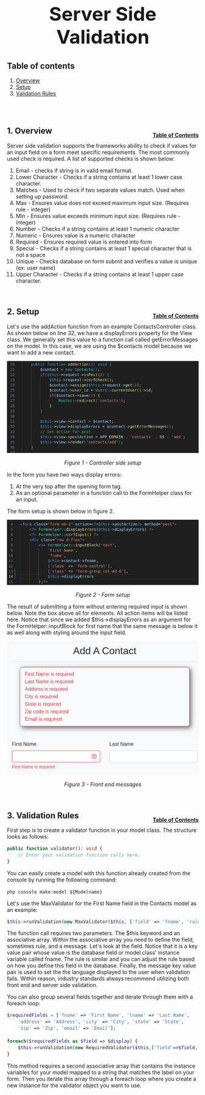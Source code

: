 <h1 style="font-size: 50px; text-align: center;">Server Side Validation</h1>

## Table of contents
1. [Overview](#overview)
2. [Setup](#setup)
3. [Validation Rules](#validation-rules)
<br>
<br>

## 1. Overview <a id="overview"></a><span style="float: right; font-size: 14px; padding-top: 15px;">[Table of Contents](#table-of-contents)</span>
Server side validation supports the frameworks ability to check if values for an input field on a form meet specific requirements. The most commonly used check is required. A list of supported checks is shown below:
1. Email - checks if string is in valid email format.
2. Lower Character - Checks if a string contains at least 1 lower case character.
3. Matches - Used to check if two separate values match. Used when setting up password.
4. Max - Ensures value does not exceed maximum input size. (Requires rule - integer)
5. Min - Ensures value exceeds minimum input size. (Requires rule - integer)
6. Number - Checks if a string contains at least 1 numeric character
7. Numeric - Ensures value is a numeric character
8. Required - Ensures required value is entered into form
9. Special - Checks if a string contains at least 1 special character that is not a space
10. Unique - Checks database on form submit and verifies a value is unique (ex: user name)
11. Upper Character - Checks if a string contains at least 1 upper case character.
<br>

## 2. Setup <a id="setup"></a><span style="float: right; font-size: 14px; padding-top: 15px;">[Table of Contents](#table-of-contents)</span>
Let's use the addAction function from an example ContactsController class. As shown below on line 32, we have a displayErrors property for the View class. We generally set this value to a function call called getErrorMessages on the model. In this case, we are using the $contacts model because we want to add a new contact.

<div style="text-align: center;">
  <img src="assets/add-action.png" alt="Controller side setup">
  <p style="font-style: italic;">Figure 1 - Controller side setup</p>
</div>

In the form you have two ways display errors:
1. At the very top after the opening form tag.
2. As an optional parameter in a function call to the FormHelper class for an input.

The form setup is shown below in figure 2.

<div style="text-align: center;">
  <img src="assets/display-errors-form.png" alt="From setup">
  <p style="font-style: italic;">Figure 2 - Form setup</p>
</div>

The result of submitting a form without entering required input is shown below. Note the box above all for elements. All action items will be listed here. Notice that since we added $this->displayErrors as an argument for the FormHelper::inputBlock for first name that the same message is below it as well along with styling around the input field.

<div style="text-align: center;">
  <img src="assets/display-errors-example.png" alt="Front end messages">
  <p style="font-style: italic;">Figure 3 - Front end messages</p>
</div>
<br>

## 3. Validation Rules <a id="validation-rules"></a><span style="float: right; font-size: 14px; padding-top: 15px;">[Table of Contents](#table-of-contents)</span>
First step is to create a validator function in your model class. The structure looks as follows:

```php
public function validator(): void {
    // Enter your validation function calls here.
}
```

You can easily create a model with this function already created from the console by running the following command:

```php console make:model ${Modelname}```

Let's use the MaxValidator for the First Name field in the Contacts model as an example:

```php
$this->runValidation(new MaxValidator($this, ['field' => 'fname', 'rule' => 150, 'message' => 'First name must be less than 150 characters.']));
```

The function call requires two parameters. The $this keyword and an associative array. Within the associative array you need to define the field, sometimes rule, and a message. Let's look at the field. Notice that it is a key value pair whose value is the database field or model class' instance variable called fname. The rule is similar and you can adjust the rule based on how you define this field in the database. Finally, the message key value pair is used to set the the language displayed to the user when validation fails. Within reason, industry standards always recommend utilizing both front end and server side validation.

You can also group several fields together and iterate through them with a foreach loop:

```php
$requiredFields = ['fname' => 'First Name', 'lname' => 'Last Name', 
    'address' => 'Address', 'city' => 'City', 'state' => 'State', 
    'zip' => 'Zip', 'email' => 'Email'];

foreach($requiredFields as $field => $display) {
    $this->runValidation(new RequiredValidator($this,['field'=>$field,'message'=>$display." is required."]));
}
```

This method requires a second associative array that contains the instance variables for your model mapped to a string that matches the label on your form. Then you iterate this array through a foreach loop where you create a new instance for the validator object you want to use.